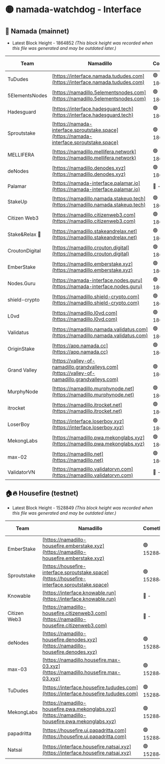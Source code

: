 # 🟡 namada-watchdog - Interface

## 🚀 Namada (mainnet)
- Latest Block Height - 1864852 *(This block height was recorded when this file was generated and may be outdated later.)*

| Team | Namadillo | CometBFT | Indexer | MASP Indexer |
|-|-|-|-|-|
| TuDudes | [https://interface.namada.tududes.com](https://interface.namada.tududes.com) | 🟢 1864830 | 🟢 1864830 | 🟢 1864829 |
| 5ElementsNodes | [https://namadillo.5elementsnodes.com](https://namadillo.5elementsnodes.com) | 🟢 1864830 | 🟢 1864830 | 🟢 1864830 |
| Hadesguard | [https://interface.hadesguard.tech](https://interface.hadesguard.tech) | 🟢 1864830 | 🟢 1864830 | 🟢 1864830 |
| Sproutstake | [https://namada-interface.sproutstake.space](https://namada-interface.sproutstake.space) | 🟢 1864831 | 🟢 1864831 | 🟢 1864831 |
| MELLIFERA | [https://namadillo.mellifera.network](https://namadillo.mellifera.network) | 🟢 1864832 | 🟢 1864832 | 🟢 1864832 |
| deNodes | [https://namadillo.denodes.xyz](https://namadillo.denodes.xyz) | 🟢 1864832 | 🟢 1864832 | 🟢 1864832 |
| Palamar | [https://namada-interface.palamar.io](https://namada-interface.palamar.io) | 🔴 - | 🔴 - | 🔴 - |
| StakeUp | [https://namadillo.namada.stakeup.tech](https://namadillo.namada.stakeup.tech) | 🟢 1864835 | 🟢 1864835 | 🟢 1864835 |
| Citizen Web3 | [https://namadillo.citizenweb3.com](https://namadillo.citizenweb3.com) | 🟢 1864835 | 🔴 - | 🔴 - |
| Stake&Relax 🦥 | [https://namadillo.stakeandrelax.net](https://namadillo.stakeandrelax.net) | 🟢 1864840 | 🟢 1864840 | 🟢 1864839 |
| CroutonDigital | [https://namadillo.crouton.digital](https://namadillo.crouton.digital) | 🟢 1864840 | 🔴 - | 🟢 1864841 |
| EmberStake | [https://namadillo.emberstake.xyz](https://namadillo.emberstake.xyz) | 🟢 1864842 | 🟢 1864842 | 🟢 1864841 |
| Nodes.Guru | [https://namada-interface.nodes.guru](https://namada-interface.nodes.guru) | 🟢 1864842 | 🟢 1864842 | 🟢 1864842 |
| shield-crypto | [https://namadillo.shield-crypto.com](https://namadillo.shield-crypto.com) | 🟢 1864843 | 🟢 1864842 | 🟢 1864842 |
| L0vd | [https://namadillo.l0vd.com](https://namadillo.l0vd.com) | 🟢 1864843 | 🟢 1864843 | 🟢 1864843 |
| Validatus | [https://namadillo.namada.validatus.com](https://namadillo.namada.validatus.com) | 🟢 1864844 | 🟢 1864844 | 🔴 - |
| OriginStake | [https://app.namada.cc](https://app.namada.cc) | 🟢 1864846 | 🟢 1864846 | 🟢 1864846 |
| Grand Valley | [https://valley-of-namadillo.grandvalleys.com](https://valley-of-namadillo.grandvalleys.com) | 🟢 1864846 | 🔴 - | 🟢 1864848 |
| MurphyNode | [https://namadillo.murphynode.net](https://namadillo.murphynode.net) | 🟢 1864850 | 🟢 1864850 | 🔴 - |
| itrocket | [https://namadillo.itrocket.net](https://namadillo.itrocket.net) | 🟢 1864851 | 🟢 1864850 | 🟢 1864850 |
| LoserBoy | [https://interface.loserboy.xyz](https://interface.loserboy.xyz) | 🟢 1864851 | 🟢 1864851 | 🟢 1864851 |
| MekongLabs | [https://namadillo.pwa.mekonglabs.xyz](https://namadillo.pwa.mekonglabs.xyz) | 🟢 1864851 | 🟢 1864851 | 🟢 1864851 |
| max-02 | [https://namadillo.net](https://namadillo.net) | 🟢 1864852 | 🟢 1864851 | 🟢 1864851 |
| ValidatorVN | [https://namadillo.validatorvn.com](https://namadillo.validatorvn.com) | 🔴 - | 🔴 - | 🔴 - |

## 🏠🔥 Housefire (testnet)
- Latest Block Height - 1528849 *(This block height was recorded when this file was generated and may be outdated later.)*

| Team | Namadillo | CometBFT | Indexer | MASP Indexer |
|-|-|-|-|-|
| EmberStake | [https://namadillo-housefire.emberstake.xyz](https://namadillo-housefire.emberstake.xyz) | 🟢 1528843 | 🔴 1527617 | 🟢 1528843 |
| Sproutstake | [https://housefire-interface.sproutstake.space](https://housefire-interface.sproutstake.space) | 🟢 1528843 | 🟢 1528843 | 🟢 1528843 |
| Knowable | [https://interface.knowable.run](https://interface.knowable.run) | 🔴 - | 🔴 - | 🔴 - |
| Citizen Web3 | [https://namadillo-housefire.citizenweb3.com](https://namadillo-housefire.citizenweb3.com) | 🔴 - | 🔴 - | 🔴 - |
| deNodes | [https://namadillo-housefire.denodes.xyz](https://namadillo-housefire.denodes.xyz) | 🟢 1528847 | 🟢 1528847 | 🟢 1528847 |
| max-03 | [https://namadillo.housefire.max-03.xyz](https://namadillo.housefire.max-03.xyz) | 🟢 1528847 | 🟡 1528332 | 🟢 1528847 |
| TuDudes | [https://interface.housefire.tududes.com](https://interface.housefire.tududes.com) | 🟢 1528848 | 🟢 1528848 | 🟢 1528847 |
| MekongLabs | [https://namadillo-housefire.pwa.mekonglabs.xyz](https://namadillo-housefire.pwa.mekonglabs.xyz) | 🟢 1528848 | 🔴 1527617 | 🟢 1528848 |
| papadritta | [https://housefire.ui.papadritta.com](https://housefire.ui.papadritta.com) | 🟢 1528848 | 🟢 1528848 | 🟢 1528848 |
| Natsai | [https://interface.housefire.natsai.xyz](https://interface.housefire.natsai.xyz) | 🟢 1528849 | 🟢 1528849 | 🟢 1528849 |

